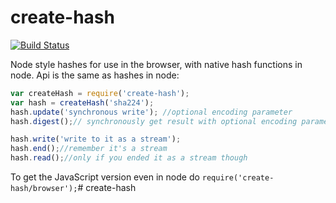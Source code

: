 create-hash
===

[![Build Status](https://travis-ci.org/crypto-browserify/createHash.svg)](https://travis-ci.org/crypto-browserify/createHash)

Node style hashes for use in the browser, with native hash functions in node. Api is the same as hashes in node:

```js
var createHash = require('create-hash');
var hash = createHash('sha224');
hash.update('synchronous write'); //optional encoding parameter
hash.digest();// synchronously get result with optional encoding parameter

hash.write('write to it as a stream');
hash.end();//remember it's a stream
hash.read();//only if you ended it as a stream though
```

To get the JavaScript version even in node do `require('create-hash/browser');`# create-hash
